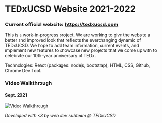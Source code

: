 # TEDxUCSD Website 2021-2022

### Current official website: https://tedxucsd.com

This is a work-in-progress project. We are working to give the website a better and improved look that reflects the everchanging dynamic of TEDxUCSD. We hope to add team information, current events, and implement new features to showcase new projects that we come up with to celebrate our 10th-year anniversary of TEDx. 

Technologies: React (packages: nodejs, bootstrap), HTML, CSS, Github, Chrome Dev Tool. 

### Video Walkthrough 

#### Sept. 2021
<img src="walkthrough.gif" title='Video Walkthrough' width='' alt='Video Walkthrough' />



*Developed with <3 by web dev subteam @ TEDxUCSD*
